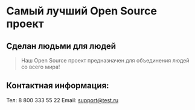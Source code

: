 # Самый лучший Open Source проект

## Сделан людьми для людей

> Наш Open Source проект предназначен для объединения людей со всего мира!

## Контактная информация:
Тел: 8 800 333 55 22
Email: support@test.ru
